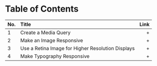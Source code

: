 
# Table of Contents

No. | Title | Link
| ------------- |:-------------| -----:|
1 | Create a Media Query | +
2 | Make an Image Responsive | +
3 | Use a Retina Image for Higher Resolution Displays | +
4 | Make Typography Responsive  | +
 
